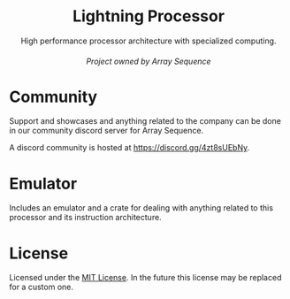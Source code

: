 <div align="center">
    <h1>Lightning Processor</h1>
    High performance processor architecture with specialized computing.
    <h6>Project owned by Array Sequence</h6>
</div>

# Community
Support and showcases and anything related to the company can be done in our community discord server for Array 
Sequence.

A discord community is hosted at https://discord.gg/4zt8sUEbNy.

# Emulator
Includes an emulator and a crate for dealing with anything related to this processor and its instruction architecture.

# License
Licensed under the [MIT License](./license). In the future this license may be replaced for a custom one.